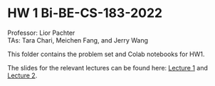 # HW 1 Bi-BE-CS-183-2022
Professor: Lior Pachter  
TAs: Tara Chari, Meichen Fang, and Jerry Wang

This folder contains the problem set and Colab notebooks for HW1.

The slides for the relevant lectures can be found here: [Lecture 1](https://docs.google.com/presentation/d/1S_NuumJpKFUTCconvxmpZL4cdNu4lBxZCrhoS4xI5TI/edit?usp=sharing) and [Lecture 2](https://docs.google.com/presentation/d/1TwdRvvkz39TbDYtGcYyFn5yNi_maODnsFr_QkIKDj58/edit?usp=sharing).




